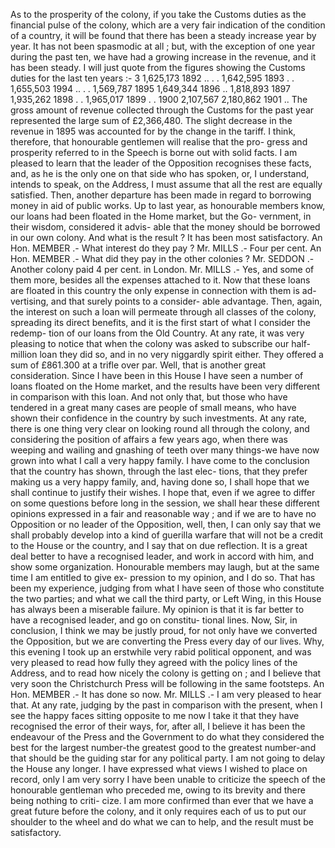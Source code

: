 As to the prosperity of the colony, if you take the Customs duties as the financial pulse of the colony, which are a very fair indication of the condition of a country, it will be found that there has been a steady increase year by year. It has not been spasmodic at all ; but, with the exception of one year during the past ten, we have had a growing increase in the revenue, and it has been steady. I will just quote from the figures showing the Customs duties for the last ten years :- 3 1,625,173 1892 .. . . 1,642,595 1893 . . 1,655,503 1994 .. . . 1,569,787 1895 1,649,344 1896 .. 1,818,893 1897 1,935,262 1898 . . 1,965,017 1899 . . 1900 2,107,567 2,180,862 1901 .. The gross amount of revenue collected through the Customs for the past year represented the large sum of £2,366,480. The slight decrease in the revenue in 1895 was accounted for by the change in the tariff. I think, therefore, that honourable gentlemen will realise that the pro- gress and prosperity referred to in the Speech is borne out with solid facts. I am pleased to learn that the leader of the Opposition recognises these facts, and, as he is the only one on that side who has spoken, or, I understand, intends to speak, on the Address, I must assume that all the rest are equally satisfied. Then, another departure has been made in regard to borrowing money in aid of public works. Up to last year, as honourable members know, our loans had been floated in the Home market, but the Go- vernment, in their wisdom, considered it advis- able that the money should be borrowed in our own colony. And what is the result ? It has been most satisfactory. An Hon. MEMBER .- What interest do they pay ? Mr. MILLS .- Four per cent. An Hon. MEMBER .- What did they pay in the other colonies ? Mr. SEDDON .- Another colony paid 4 per cent. in London. Mr. MILLS .- Yes, and some of them more, besides all the expenses attached to it. Now that these loans are floated in this country the only expense in connection with them is ad- vertising, and that surely points to a consider- able advantage. Then, again, the interest on such a loan will permeate through all classes of the colony, spreading its direct benefits, and it is the first start of what I consider the redemp- tion of our loans from the Old Country. At any rate, it was very pleasing to notice that when the colony was asked to subscribe our half- million loan they did so, and in no very niggardly spirit either. They offered a sum of £861.300 at a trifle over par. Well, that is another great consideration. Since I have been in this House I have seen a number of loans floated on the Home market, and the results have been very different in comparison with this loan. And not only that, but those who have tendered in a great many cases are people of small means, who have shown their confidence in the country by such investments. At any rate, there is one thing very clear on looking round all through the colony, and considering the position of affairs a few years ago, when there was weeping and wailing and gnashing of teeth over many things-we have now grown into what I call a very happy family. I have come to the conclusion that the country has shown, through the last elec- tions, that they prefer making us a very happy family, and, having done so, I shall hope that we shall continue to justify their wishes. I hope that, even if we agree to differ on some questions before long in the session, we shall hear these different opinions expressed in a fair and reasonable way ; and if we are to have no Opposition or no leader of the Opposition, well, then, I can only say that we shall probably develop into a kind of guerilla warfare that will not be a credit to the House or the country, and I say that on due reflection. It is a great deal better to have a recognised leader, and work in accord with him, and show some organization. Honourable members may laugh, but at the same time I am entitled to give ex- pression to my opinion, and I do so. That has been my experience, judging from what I have seen of those who constitute the two parties; and what we call the third party, or Left Wing, in this House has always been a miserable failure. My opinion is that it is far better to have a recognised leader, and go on constitu- tional lines. Now, Sir, in conclusion, I think we may be justly proud, for not only have we converted the Opposition, but we are converting the Press every day of our lives. Why, this evening I took up an erstwhile very rabid political opponent, and was very pleased to read how fully they agreed with the policy lines of the Address, and to read how nicely the colony is getting on ; and I believe that very soon the Christchurch Press will be following in the same footsteps. An Hon. MEMBER .- It has done so now. Mr. MILLS .- I am very pleased to hear that. At any rate, judging by the past in comparison with the present, when I see the happy faces sitting opposite to me now I take it that they have recognised the error of their ways, for, after all, I believe it has been the endeavour of the Press and the Government to do what they considered the best for the largest number-the greatest good to the greatest number-and that should be the guiding star for any political party. I am not going to delay the House any longer. I have expressed what views I wished to place on record, only I am very sorry I have been unable to criticize the speech of the honourable gentleman who preceded me, owing to its brevity and there being nothing to criti- cize. I am more confirmed than ever that we have a great future before the colony, and it only requires each of us to put our shoulder to the wheel and do what we can to help, and the result must be satisfactory. 